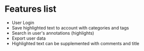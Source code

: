 # Features list

* User Login
* Save highlighted text to account with categories and tags
* Search in user's annotations (highlights)
* Export user data
* Highlighted text can be supplemented with comments and title
